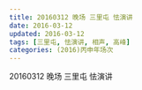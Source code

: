 ```yaml
---
title: 20160312 晚场 三里屯 怯演讲
date: 2016-03-12
updated: 2016-03-12
tags: [三里屯, 怯演讲, 相声, 高峰] 
categories: (2016)丙申年场次 
---
```

20160312 晚场 三里屯 怯演讲
